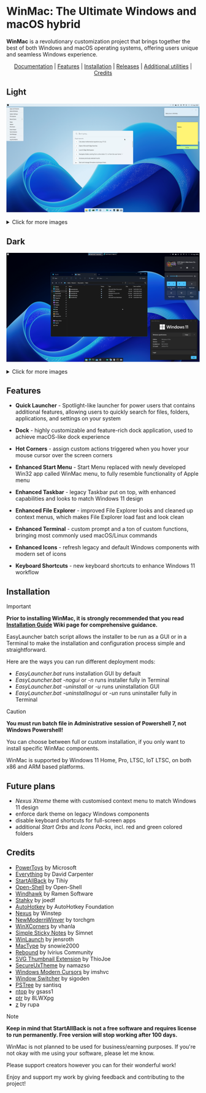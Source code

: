 # WinMac: The Ultimate Windows and macOS hybrid

**WinMac** is a revolutionary customization project that brings together the best of both Windows and macOS operating systems, offering users unique and seamless Windows experience.

<p align="center">
    <a href="https://github.com/Asteski/WinMac/wiki/Home">Documentation</a> |
    <a href="#Features">Features</a> |
    <a href="#Installation">Installation</a> |
    <a href="https://github.com/Asteski/WinMac/releases/">Releases</a> |
    <a href="https://github.com/Asteski/WinMac/wiki/Additional-utilities">Additional utilities</a> |
    <a href="#Credits">Credits</a>
</p>

## Light

![winmac_light_01](https://raw.githubusercontent.com/Asteski/WinMac/main/img/winmac_light_01.png)
</details>
<details>
    <summary>Click for more images</summary>
    <img src="https://raw.githubusercontent.com/Asteski/WinMac/main/img/winmac_light_02.png" alt="winmac_light_02">
    <img src="https://raw.githubusercontent.com/Asteski/WinMac/main/img/winmac_light_03.png" alt="winmac_light_03">
    <img src="https://raw.githubusercontent.com/Asteski/WinMac/main/img/winmac_light_04.png" alt="winmac_light_04">
</details>

## Dark

![winmac_dark_01](https://raw.githubusercontent.com/Asteski/WinMac/main/img/winmac_dark_01.png)
</details>
<details>
    <summary>Click for more images</summary>
    <img src="https://raw.githubusercontent.com/Asteski/WinMac/main/img/winmac_dark_02.png" alt="winmac_dark_02">
    <img src="https://raw.githubusercontent.com/Asteski/WinMac/main/img/winmac_dark_03.png" alt="winmac_dark_03">
    <img src="https://raw.githubusercontent.com/Asteski/WinMac/refs/heads/main/img/winmac_dark_04.png" alt="winmac_dark_04">
</details>

## Features

- **Quick Launcher** - Spotlight-like launcher for power users that contains additional features, allowing users to quickly search for files, folders, applications, and settings on your system

- **Dock** - highly customizable and feature-rich dock application, used to achieve macOS-like dock experience

- **Hot Corners** - assign custom actions triggered when you hover your mouse cursor over the screen corners

- **Enhanced Start Menu** - Start Menu replaced with newly developed Win32 app called WinMac menu, to fully resemble functionality of Apple menu

- **Enhanced Taskbar** - legacy Taskbar put on top, with enhanced capabilities and looks to match Windows 11 design

- **Enhanced File Explorer** - improved File Explorer looks and cleaned up context menus, which makes File Explorer load fast and look clean

- **Enhanced Terminal** - custom prompt and a ton of custom functions, bringing most commonly used macOS/Linux commands

- **Enhanced Icons** - refresh legacy and default Windows components with modern set of icons

- **Keyboard Shortcuts** - new keyboard shortcuts to enhance Windows 11 workflow

## Installation

> [!IMPORTANT]  
> **Prior to installing WinMac, it is strongly recommended that you read [Installation Guide](https://github.com/Asteski/WinMac/wiki/Installation-Guide) Wiki page for comprehensive guidance.**

EasyLauncher batch script allows the installer to be run as a GUI or in a Terminal to make the installation and configuration process simple and straightforward.

Here are the ways you can run different deployment mods:

- *EasyLauncher.bat* runs installation GUI by default
- *EasyLauncher.bat -nogui* or *-n* runs installer fully in Terminal
- *EasyLauncher.bat -uninstall* or *-u* runs uninstallation GUI
- *EasyLauncher.bat -uninstallnogui* or *-un* runs uninstaller fully in Terminal

> [!CAUTION]
> **You must run batch file in Administrative session of Powershell 7, not Windows Powershell!**

You can choose between full or custom installation, if you only want to install specific WinMac components.

WinMac is supported by Windows 11 Home, Pro, LTSC, IoT LTSC, on both x86 and ARM based platforms.


## Future plans

- *Nexus Xtreme* theme with customised context menu to match Windows 11 design
- enforce dark theme on legacy Windows components
- disable keyboard shortcuts for full-screen apps
- additional *Start Orbs* and *Icons Packs*, incl. red and green colored folders

## Credits

- [PowerToys](https://learn.microsoft.com/en-us/windows/powertoys/) by Microsoft
- [Everything](https://www.voidtools.com/) by David Carpenter
- [StartAllBack](https://www.startallback.com/) by Tihiy
- [Open-Shell](https://open-shell.github.io/Open-Shell-Menu/) by Open-Shell
- [Windhawk](https://github.com/ramensoftware/windhawk) by Ramen Software
- [Stahky](https://github.com/joedf/stahky) by joedf
- [AutoHotkey](https://www.autohotkey.com/) by AutoHotkey Foundation
- [Nexus](https://www.winstep.net/nexus.asp) by Winstep
- [NewModernWinver](https://github.com/torchgm/NewModernWinver) by torchgm
- [WinXCorners](https://github.com/vhanla/winxcorners) by vhanla
- [Simple Sticky Notes](https://www.simplestickynotes.com/) by Simnet
- [WinLaunch](https://github.com/jensroth-git/WinLaunch) by jensroth
- [MacType](https://www.mactype.net/) by snowie2000
- [Rebound](https://github.com/IviriusCommunity/Rebound) by Ivirius Community
- [SVG Thumbnail Extension](https://github.com/ThioJoe/win-svg-thumbs-rust) by ThioJoe
- [SecureUxTheme](https://github.com/namazso/SecureUxTheme) by namazso
- [Windows Modern Cursors](https://github.com/imshvc/windows-cursors-modern) by imshvc
- [Window Switcher](https://github.com/sigoden/window-switcher) by sigoden
- [PSTree](https://github.com/santisq/PSTree) by santisq
- [ntop](https://github.com/gsass1/NTop) by gsass1
- [ptr](https://github.com/8LWXpg/ptr) by 8LWXpg
- [z](https://github.com/rupa/z) by rupa


> [!NOTE]
> **Keep in mind that StartAllBack is not a free software and requires license to run permanently. Free version will stop working after 100 days.**

WinMac is not planned to be used for business/earning purposes. If you're not okay with me using your software, please let me know.

Please support creators however you can for their wonderful work!

Enjoy and support my work by giving feedback and contributing to the project!
